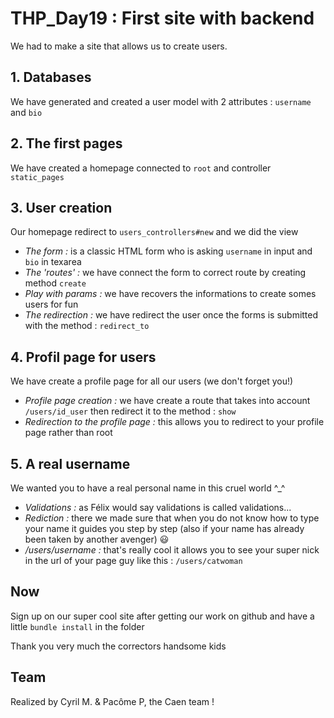 # THP_Day19 : First site  with backend

We had to make a site that allows us to create users.

## 1. Databases

We have generated and created a user model with 2 attributes : ```username``` and ```bio```

## 2. The first pages

We have created a homepage connected to ```root``` and controller ```static_pages```

## 3. User creation

Our homepage redirect to ```users_controllers#new``` and we did the view <br/>

* <em>The form :</em> is a classic HTML form who is asking ```username``` in input and ```bio``` in texarea <br/>
* <em>The 'routes' :</em> we have connect the form to correct route by creating method ```create``` <br/>
* <em>Play with params :</em> we have recovers the informations to create somes users for fun <br/>
* <em>The redirection :</em> we have redirect the user once the forms is submitted with the method : ```redirect_to``` <br/>

## 4. Profil page for users

We have create a profile page for all our users (we don't forget you!) <br/>

* <em>Profile page creation :</em> we have create a route that takes into account ```/users/id_user``` then redirect it to the method : ```show``` <br/>
* <em>Redirection to the profile page :</em> this allows you to redirect to your profile page rather than root <br/>

## 5. A real username

We wanted you to have a real personal name in this cruel world ^_^ <br/>
* <em>Validations :</em> as Félix would say validations is called validations...
* <em>Rediction :</em> there we made sure that when you do not know how to type your name it guides you step by step (also if your name has already been taken by another avenger) 😃 <br/>
* <em>/users/username :</em> that's really cool it allows you to see your super nick in the url of your page guy like this : ```/users/catwoman``` <br/>

## Now 

Sign up on our super cool site after getting our work on github and have a little ```bundle install``` in the folder <br/>

Thank you very much the correctors handsome kids

## Team 

Realized by Cyril M. & Pacôme P, the Caen team !
